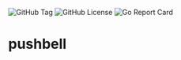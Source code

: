 ![GitHub Tag](https://img.shields.io/github/v/tag/gootsolution/pushbell?style=flat)
![GitHub License](https://img.shields.io/github/license/gootsolution/pushbell)
![Go Report Card](https://goreportcard.com/badge/github.com/z1od/csv-to-xml)
# pushbell
